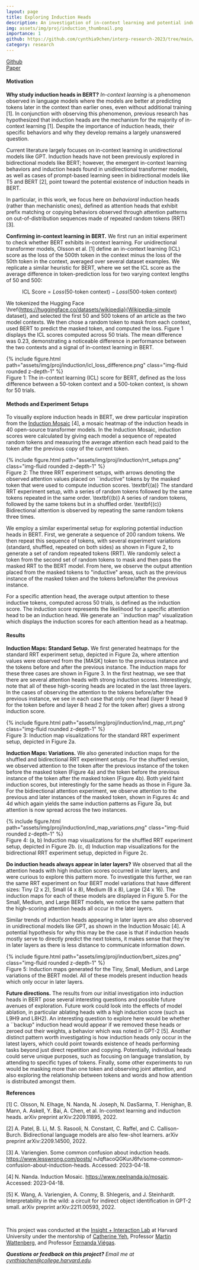 ```yaml
---
layout: page
title: Exploring Induction Heads
description: An investigation of in-context learning and potential induction heads in BERT.
img: assets/img/proj/induction_thumbnail.png
importance: 1
github: https://github.com/cynthia9chen/interp-research-2023/tree/main/Induction%20Heads
category: research
---
```



<div class = "projheader">
    <div class="links"><a href='https://github.com/cynthia9chen/interp-research-2023/tree/main/Induction%20Heads' class="btn z-depth-0" role="button"> <i class="fab fa-github gh-icon"></i> Github</a></div>
    <div class="links"><a href='https://drive.google.com/file/d/1bQnSFELkAILxAKDd1Z7lZ1eG6qKqss9w/view?usp=share_link' class="btn z-depth-0" role="button"> Paper </a></div>
</div>


#### Motivation
**Why study induction heads in BERT?** *In-context learning* is a phenomenon observed in language models where the models are better at predicting tokens later in the context than earlier ones, even without additional training [1]. In conjunction with observing this phenomenon, previous research has hypothesized that induction heads are the mechanism for the majority of in-context learning [1]. Despite the importance of induction heads, their specific behaviors and why they develop remains a largely unanswered question.

Current literature largely focuses on in-context learning in unidirectional models like GPT. Induction heads have not been previously explored in bidirectional models like BERT; however, the emergent in-context learning behaviors and induction heads found in unidirectional transformer models, as well as cases of prompt-based learning seen in bidirectional models like T5 and BERT [2], point toward the potential existence of induction heads in BERT.  

In particular, in this work, we focus here on *behavioral* induction heads (rather than mechanistic ones), defined as attention heads that exhibit prefix matching or copying behaviors observed through attention patterns on out-of-distribution sequences made of repeated random tokens (RRT) [3].

**Confirming in-context learning in BERT.** We first run an initial experiment to check whether BERT exhibits in-context learning. For unidirectional transformer models, Olsson et al. [1] define an in-context learning (ICL) score as the loss of the 500th token in the context minus the loss of the 50th token in the context, averaged over several dataset examples. We replicate a similar heuristic for BERT, where we set the ICL score as the average difference in token-prediction loss for two varying context lengths of 50 and 500:

$$\textrm{ICL Score} = Loss(50 \textrm{-token context}) - Loss(500 \textrm{-token context})$$

We tokenized the Hugging Face \href{https://huggingface.co/datasets/wikipedia}{Wikipedia-simple dataset}, and selected the first 50 and 500 tokens of an article as the two model contexts. We then chose a random token to mask from each context, used BERT to predict the masked token, and computed the loss. Figure 1 displays the ICL scores computed across 50 trials. The mean difference was 0.23, demonstrating a noticeable difference in performance between the two contexts and a signal of in-context learning in BERT.

<div class="row justify-content-sm-center">
    <div class="col-sm-6 mt-3 mt-md-0">
        {% include figure.html path="assets/img/proj/induction/icl_loss_difference.png" class="img-fluid rounded z-depth-1" %}
    </div>
</div>
<div class="caption">
    Figure 1: The in-context learning (ICL) score for BERT, defined as the loss difference between a 50-token context and a 500-token context, is shown for 50 trials.
</div>


#### Methods and Experiment Setups
To visually explore induction heads in BERT, we drew particular inspiration from the [Induction Mosaic](https://www.neelnanda.io/mosaic) [4], a mosaic heatmap of the induction heads in 40 open-source transformer models. In the Induction Mosaic, induction scores were calculated by giving each model a sequence of repeated random tokens and measuring the average attention each head paid to the token after the previous copy of the current token.

<div class="row justify-content-sm-center">
    <div class="col-sm-10 mt-3 mt-md-0">
        {% include figure.html path="assets/img/proj/induction/rrt_setups.png" class="img-fluid rounded z-depth-1" %}
    </div>
</div>
<div class="caption">
    Figure 2: The three RRT experiment setups, with arrows denoting the observed attention values placed on ``inductive" tokens by the masked token that were used to compute induction scores. \textbf{(a)} The standard RRT experiment setup, with a series of random tokens followed by the same tokens repeated in the same order. \textbf{(b)} A series of random tokens, followed by the same tokens but in a shuffled order. \textbf{(c)} Bidirectional attention is observed by repeating the same random tokens three times.
</div>

We employ a similar experimental setup for exploring potential induction heads in BERT. First, we generate a sequence of 200 random tokens. We then repeat this sequence of tokens, with several experiment variations (standard, shuffled, repeated on both sides) as shown in Figure 2, to generate a set of random repeated tokens (RRT). We randomly select a token from the second set of random tokens to mask and then pass the masked RRT to the BERT model. From here, we observe the output attention placed from the masked tokens to "inductive" areas, such as the previous instance of the masked token and the tokens before/after the previous instance. 

For a specific attention head, the average output attention to these inductive tokens, computed across 50 trials, is defined as the induction score. The induction score represents the likelihood for a specific attention head to be an induction head. We generate an ``induction map" visualization which displays the induction scores for each attention head as a heatmap.

#### Results

**Induction Maps: Standard Setup.** We first generated heatmaps for the standard RRT experiment setup, depicted in Figure 2a, where attention values were observed from the [MASK] token to the previous instance and the tokens before and after the previous instance. The induction maps for these three cases are shown in Figure 3. In the first heatmap, we see that there are several attention heads with strong induction scores. Interestingly, note that all of these high-scoring heads are located in the last three layers. In the cases of observing the attention to the tokens before/after the previous instance, we see in each case that only one head (layer 9 head 9 for the token before and layer 8 head 2 for the token after) gives a strong induction score.  

<div class="row justify-content-sm-center">
    <div class="col-sm-12 mt-3 mt-md-0">
        {% include figure.html path="assets/img/proj/induction/ind_map_rrt.png" class="img-fluid rounded z-depth-1" %}
    </div>
</div>
<div class="caption">
    Figure 3: Induction map visualizations for the standard RRT experiment setup, depicted in Figure 2a.
</div>

**Induction Maps: Variations.** We also generated induction maps for the shuffled and bidirectional RRT experiment setups. For the shuffled version, we observed attention to the token after the previous instance of the token before the masked token (Figure 4a) and the token before the previous instance of the token after the masked token (Figure 4b). Both yield faint induction scores, but interestingly for the same heads as those in Figure 3a. For the bidirectional attention experiment, we observe attention to the previous and later instances of the masked token, shown in Figures 4c and 4d which again yields the same induction patterns as Figure 3a, but attention is now spread across the two instances.

<div class="row justify-content-sm-center">
    <div class="col-sm-9 mt-3 mt-md-0">
        {% include figure.html path="assets/img/proj/induction/ind_map_variations.png" class="img-fluid rounded z-depth-1" %}
    </div>
</div>
<div class="caption">
    Figure 4: (a, b) Induction map visualizations for the shuffled RRT experiment setup, depicted in Figure 2b. (c, d) Induction map visualizations for the bidirectional RRT experiment setup, depicted in Figure 2c.
</div>


**Do induction heads always appear in later layers?** We observed that all the attention heads with high induction scores occurred in later layers, and were curious to explore this pattern more. To investigate this further, we ran the same RRT experiment on four BERT model variations that have different sizes: Tiny (2 x 2), Small (4 x 8), Medium (8 x 8), Large (24 x 16). The induction maps for each of these models are displayed in Figure 5. For the Small, Medium, and Large BERT models, we notice the same pattern that the high-scoring attention heads all occur in the later layers. 

Similar trends of induction heads appearing in later layers are also observed in unidirectional models like GPT, as shown in the Induction Mosaic [4]. A potential hypothesis for why this may be the case is that if induction heads mostly serve to directly predict the next tokens, it makes sense that they're in later layers as there is less distance to communicate information down.


<div class="row justify-content-sm-center">
    <div class="col-sm-12 mt-3 mt-md-0">
        {% include figure.html path="assets/img/proj/induction/bert_sizes.png" class="img-fluid rounded z-depth-1" %}
    </div>
</div>
<div class="caption">
    Figure 5: Induction maps generated for the Tiny, Small, Medium, and Large variations of the BERT model. All of these models present induction heads which only occur in later layers.
</div>


**Future directions.**  The results from our initial investigation into induction heads in BERT pose several interesting questions and possible future avenues of exploration. Future work could look into the effects of model ablation, in particular ablating heads with a high induction score (such as L9H9 and L8H2). An interesting question to explore here would be whether a ``backup" induction head would appear if we removed these heads or zeroed out their weights, a behavior which was noted in GPT-2 [5]. Another distinct pattern worth investigating is how induction heads only occur in the latest layers, which could point towards existence of heads performing tasks beyond just direct repetition and copying. Potentially, individual heads could serve unique purposes, such as focusing on language translation, by attending to specific types of tokens. Finally, some other experiments to run would be masking more than one token and observing joint attention, and also exploring the relationship between tokens and words and how attention is distributed amongst them.


**References**

[1] C. Olsson, N. Elhage, N. Nanda, N. Joseph, N. DasSarma, T. Henighan, B. Mann, A. Askell, Y. Bai,
A. Chen, et al. In-context learning and induction heads. arXiv preprint arXiv:2209.11895, 2022.

[2] A. Patel, B. Li, M. S. Rasooli, N. Constant, C. Raffel, and C. Callison-Burch. Bidirectional language
models are also few-shot learners. arXiv preprint arXiv:2209.14500, 2022.

[3] A. Variengien. Some common confusion about induction heads. https://www.lesswrong.com/posts/
nJqftacoQGKurJ6fv/some-common-confusion-about-induction-heads. Accessed: 2023-04-18.

[4] N. Nanda. Induction Mosaic. https://www.neelnanda.io/mosaic. Accessed: 2023-04-18.

[5] K. Wang, A. Variengien, A. Conmy, B. Shlegeris, and J. Steinhardt. Interpretability in the wild: a circuit
for indirect object identification in GPT-2 small. arXiv preprint arXiv:2211.00593, 2022.


&#8202;

This project was conducted at the [Insight + Interaction Lab](https://insight.seas.harvard.edu/) at Harvard University under the mentorship of [Catherine Yeh](https://catherinesyeh.github.io/), Professor [Martin Wattenberg](https://www.bewitched.com/), and Professor [Fernanda Viégas](http://www.fernandaviegas.com/).

<i>**Questions or feedback on this project?** Email me at cynthiachen@college.harvard.edu.</i>

&#8202;